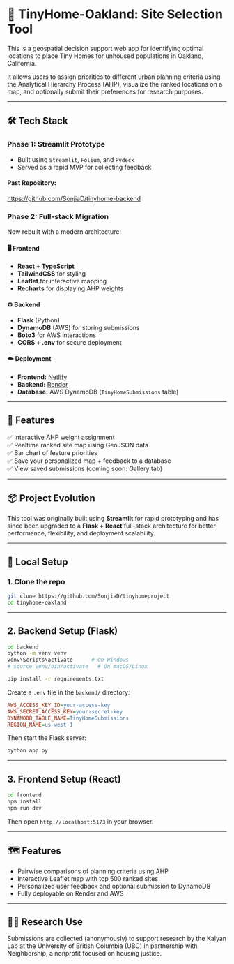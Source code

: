 # 🏡 TinyHome-Oakland: Site Selection Tool

This is a geospatial decision support web app for identifying optimal locations to place Tiny Homes for unhoused populations in Oakland, California.

It allows users to assign priorities to different urban planning criteria using the Analytical Hierarchy Process (AHP), visualize the ranked locations on a map, and optionally submit their preferences for research purposes.

---

## 🛠 Tech Stack

### Phase 1: Streamlit Prototype
- Built using `Streamlit`, `Folium`, and `Pydeck`
- Served as a rapid MVP for collecting feedback

#### Past Repository:
https://github.com/SonjiaD/tinyhome-backend

### Phase 2: Full-stack Migration
Now rebuilt with a modern architecture:

#### 🖥️ Frontend
- **React + TypeScript**
- **TailwindCSS** for styling
- **Leaflet** for interactive mapping
- **Recharts** for displaying AHP weights

#### ⚙️ Backend
- **Flask** (Python)
- **DynamoDB** (AWS) for storing submissions
- **Boto3** for AWS interactions
- **CORS + .env** for secure deployment

#### ☁️ Deployment
- **Frontend:** [Netlify](https://www.netlify.com/)
- **Backend:** [Render](https://render.com/)
- **Database:** AWS DynamoDB (`TinyHomeSubmissions` table)

---

## 🧪 Features

✅ Interactive AHP weight assignment  
✅ Realtime ranked site map using GeoJSON data  
✅ Bar chart of feature priorities  
✅ Save your personalized map + feedback to a database  
✅ View saved submissions (coming soon: Gallery tab)  

---


## 📦 Project Evolution

This tool was originally built using **Streamlit** for rapid prototyping and has since been upgraded to a **Flask + React** full-stack architecture for better performance, flexibility, and deployment scalability.

---

## 🚀 Local Setup

### 1. Clone the repo

```bash
git clone https://github.com/SonjiaD/tinyhomeproject
cd tinyhome-oakland
```

---

## 2. Backend Setup (Flask)

```bash
cd backend
python -m venv venv
venv\Scripts\activate      # On Windows
# source venv/bin/activate   # On macOS/Linux

pip install -r requirements.txt
```

Create a `.env` file in the `backend/` directory:

```ini
AWS_ACCESS_KEY_ID=your-access-key
AWS_SECRET_ACCESS_KEY=your-secret-key
DYNAMODB_TABLE_NAME=TinyHomeSubmissions
REGION_NAME=us-west-1
```

Then start the Flask server:

```bash
python app.py
```

---

## 3. Frontend Setup (React)

```bash
cd frontend
npm install
npm run dev
```

Then open `http://localhost:5173` in your browser.

---

## 🗺 Features

- Pairwise comparisons of planning criteria using AHP
- Interactive Leaflet map with top 500 ranked sites
- Personalized user feedback and optional submission to DynamoDB
- Fully deployable on Render and AWS

---

## 👩‍🔬 Research Use

Submissions are collected (anonymously) to support research by the Kalyan Lab at the University of British Columbia (UBC) in partnership with Neighborship, a nonprofit focused on housing justice.

